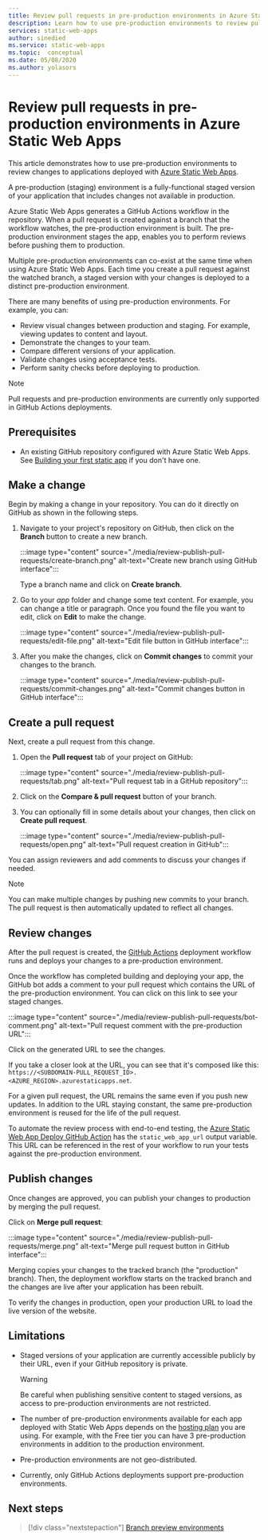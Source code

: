 ```yaml
---
title: Review pull requests in pre-production environments in Azure Static Web Apps
description: Learn how to use pre-production environments to review pull requests changes in Azure Static Web Apps.
services: static-web-apps
author: sinedied
ms.service: static-web-apps
ms.topic:  conceptual
ms.date: 05/08/2020
ms.author: yolasors
---
```


# Review pull requests in pre-production environments in Azure Static Web Apps

This article demonstrates how to use pre-production environments to review changes to applications deployed with [Azure Static Web Apps](overview.md).

A pre-production (staging) environment is a fully-functional staged version of your application that includes changes not available in production.

Azure Static Web Apps generates a GitHub Actions workflow in the repository. When a pull request is created against a branch that the workflow watches, the pre-production environment is built. The pre-production environment stages the app, enables you to perform reviews before pushing them to production.

Multiple pre-production environments can co-exist at the same time when using Azure Static Web Apps. Each time you create a pull request against the watched branch, a staged version with your changes is deployed to a distinct pre-production environment.

There are many benefits of using pre-production environments. For example, you can:

- Review visual changes between production and staging. For example, viewing updates to content and layout.
- Demonstrate the changes to your team.
- Compare different versions of your application.
- Validate changes using acceptance tests.
- Perform sanity checks before deploying to production.

> [!NOTE]
> Pull requests and pre-production environments are currently only supported in GitHub Actions deployments.

## Prerequisites

- An existing GitHub repository configured with Azure Static Web Apps. See [Building your first static app](getting-started.md) if you don't have one.

## Make a change

Begin by making a change in your repository. You can do it directly on GitHub as shown in the following steps.

1. Navigate to your project's repository on GitHub, then click on the **Branch** button to create a new branch.

    :::image type="content" source="./media/review-publish-pull-requests/create-branch.png" alt-text="Create new branch using GitHub interface":::

    Type a branch name and click on **Create branch**.

1. Go to your _app_ folder and change some text content. For example, you can change a title or paragraph. Once you found the file you want to edit, click on **Edit** to make the change.

    :::image type="content" source="./media/review-publish-pull-requests/edit-file.png" alt-text="Edit file button in GitHub interface":::

1. After you make the changes, click on **Commit changes** to commit your changes to the branch.

    :::image type="content" source="./media/review-publish-pull-requests/commit-changes.png" alt-text="Commit changes button in GitHub interface":::

## Create a pull request

Next, create a pull request from this change.

1. Open the **Pull request** tab of your project on GitHub:

    :::image type="content" source="./media/review-publish-pull-requests/tab.png" alt-text="Pull request tab in a GitHub repository":::

1. Click on the **Compare & pull request** button of your branch.

1. You can optionally fill in some details about your changes, then click on **Create pull request**.

    :::image type="content" source="./media/review-publish-pull-requests/open.png" alt-text="Pull request creation in GitHub":::

You can assign reviewers and add comments to discuss your changes if needed.

> [!NOTE]
> You can make multiple changes by pushing new commits to your branch. The pull request is then automatically updated to reflect all changes.

## Review changes

After the pull request is created, the [GitHub Actions](https://github.com/features/actions) deployment workflow runs and deploys your changes to a pre-production environment.

Once the workflow has completed building and deploying your app, the GitHub bot adds a comment to your pull request which contains the URL of the pre-production environment. You can click on this link to see your staged changes.

:::image type="content" source="./media/review-publish-pull-requests/bot-comment.png" alt-text="Pull request comment with the pre-production URL":::

Click on the generated URL to see the changes.

If you take a closer look at the URL, you can see that it's composed like this: `https://<SUBDOMAIN-PULL_REQUEST_ID>.<AZURE_REGION>.azurestaticapps.net`.

For a given pull request, the URL remains the same even if you push new updates. In addition to the URL staying constant, the same pre-production environment is reused for the life of the pull request.

To automate the review process with end-to-end testing, the [Azure Static Web App Deploy GitHub Action](https://github.com/Azure/static-web-apps-deploy) has the `static_web_app_url` output variable.
This URL can be referenced in the rest of your workflow to run your tests against the pre-production environment.

## Publish changes

Once changes are approved, you can publish your changes to production by merging the pull request.

Click on **Merge pull request**:

:::image type="content" source="./media/review-publish-pull-requests/merge.png" alt-text="Merge pull request button in GitHub interface":::

Merging copies your changes to the tracked branch (the "production" branch). Then, the deployment workflow starts on the tracked branch and the changes are live after your application has been rebuilt.

To verify the changes in production,  open your production URL to load the live version of the website.

## Limitations

- Staged versions of your application are currently accessible publicly by their URL, even if your GitHub repository is private.

    > [!WARNING]
    > Be careful when publishing sensitive content to staged versions, as access to pre-production environments are not restricted.

- The number of pre-production environments available for each app deployed with Static Web Apps depends on the [hosting plan](plans.md) you are using. For example, with the Free tier you can have 3 pre-production environments in addition to the production environment.

- Pre-production environments are not geo-distributed.

- Currently, only GitHub Actions deployments support pre-production environments.

## Next steps

> [!div class="nextstepaction"]
> [Branch preview environments](branch-environments.md)
